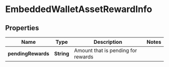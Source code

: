 

# EmbeddedWalletAssetRewardInfo


## Properties

| Name | Type | Description | Notes |
|------------ | ------------- | ------------- | -------------|
|**pendingRewards** | **String** | Amount that is pending for rewards |  |




